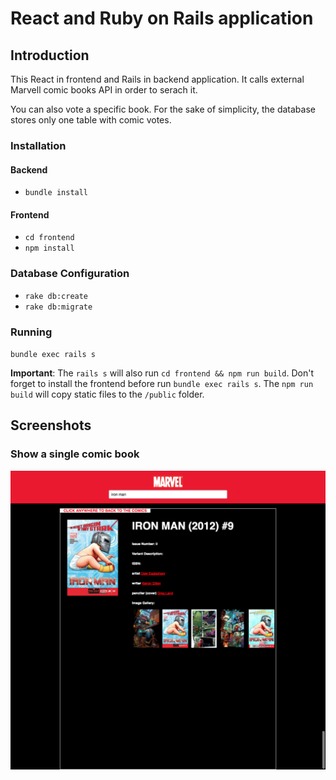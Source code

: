 # React and Ruby on Rails application

## Introduction

 This React in frontend and Rails in backend application. It calls external Marvell comic books API in order to serach it.

 You can also vote a specific book. For the sake of simplicity, the database stores only one table with comic votes.

### Installation
#### Backend
  - `bundle install`

#### Frontend
- `cd frontend`
- `npm install`

### Database Configuration
  - `rake db:create`
  - `rake db:migrate`


### Running
`bundle exec rails s`

**Important**:
The `rails s` will also run `cd frontend && npm run build`.
Don't forget to install the frontend before run `bundle exec rails s`. The `npm run build` will copy static files to the `/public` folder.


## Screenshots

### Show a single comic book

![Screentshot1](screenshots/screenshot1.png)
